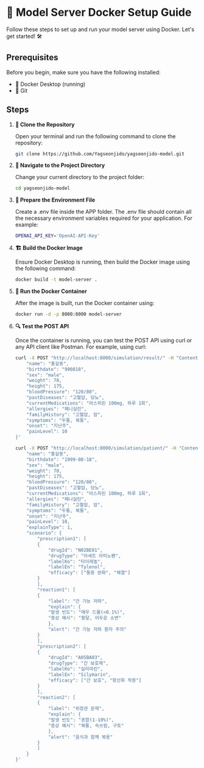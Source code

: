 # 🚀 Model Server Docker Setup Guide

Follow these steps to set up and run your model server using Docker. Let's get started! 🛠️

## Prerequisites

Before you begin, make sure you have the following installed:

-   🐳 Docker Desktop (running)
-   🐙 Git

## Steps

1.  **📂 Clone the Repository**

    Open your terminal and run the following command to clone the repository:

    ```bash
    git clone https://github.com/Yagseonjido/yagseonjido-model.git
    ```

2.  **🚀 Navigate to the Project Directory**

    Change your current directory to the project folder:

    ```bash
    cd yagseonjido-model
    ```

3.  **🔧 Prepare the Environment File**

    Create a .env file inside the APP folder. The .env file should contain all the necessary environment variables required for your application. For example:

    ```bash
    OPENAI_API_KEY='OpenAI-API-Key'
    ```

4.  **🏗️ Build the Docker Image**

    Ensure Docker Desktop is running, then build the Docker image using the following command:

    ```bash
    docker build -t model-server .
    ```

5.  **🚢 Run the Docker Container**

    After the image is built, run the Docker container using:

    ```bash
    docker run -d -p 8000:8000 model-server
    ```

6.  **🔍 Test the POST API**

    Once the container is running, you can test the POST API using curl or any API client like Postman. For example, using curl:

    ```bash
    curl -X POST "http://localhost:8000/simulation/result/" -H "Content-Type: application/json" -d '{
        "name": "홍길동",
        "birthdate": "990818",
        "sex": "male",
        "weight": 70,
        "height": 175,
        "bloodPressure": "120/80",
        "pastDiseases": "고혈압, 당뇨",
        "currentMedications": "아스피린 100mg, 하루 1회",
        "allergies": "페니실린",
        "familyHistory": "고혈압, 암",
        "symptoms": "두통, 복통",
        "onset": "지난주",
        "painLevel": 10
    }'

    ```

    ```bash
    curl -X POST "http://localhost:8000/simulation/patient/" -H "Content-Type: application/json" -d '{
        "name": "홍길동",
        "birthdate": "1999-08-18",
        "sex": "male",
        "weight": 70,
        "height": 175,
        "bloodPressure": "120/80",
        "pastDiseases": "고혈압, 당뇨",
        "currentMedications": "아스피린 100mg, 하루 1회",
        "allergies": "페니실린",
        "familyHistory": "고혈압, 암",
        "symptoms": "두통, 복통",
        "onset": "지난주",
        "painLevel": 10,
        "explainType": 1,
        "scenario": {
            "prescription1": [
            {
                "drugId": "N02BE01",
                "drugType": "아세트 아미노펜",
                "labelKo": "타이레놀",
                "labelEn": "Tylenol",
                "efficacy": ["통증 완화", "해열"]
            }
            ],
            "reaction1": [
            {
                "label": "간 기능 저하",
                "explain": {
                "발생 빈도": "매우 드물(<0.1%)",
                "증상 예시": "황달, 어두운 소변"
                },
                "alert": "간 기능 저하 환자 주의"
            }
            ],
            "prescription2": [
            {
                "drugId": "A05BA03",
                "drugType": "간 보호제",
                "labelKo": "실리마린",
                "labelEn": "Silymarin",
                "efficacy": ["간 보호", "항산화 작용"]
            }
            ],
            "reaction2": [
            {
                "label": "위장관 문제",
                "explain": {
                "발생 빈도": "혼합(1-10%)",
                "증상 예시": "복통, 속쓰림, 구토"
                },
                "alert": "음식과 함께 복용"
            }
            ]
        }
    }'

    ```
